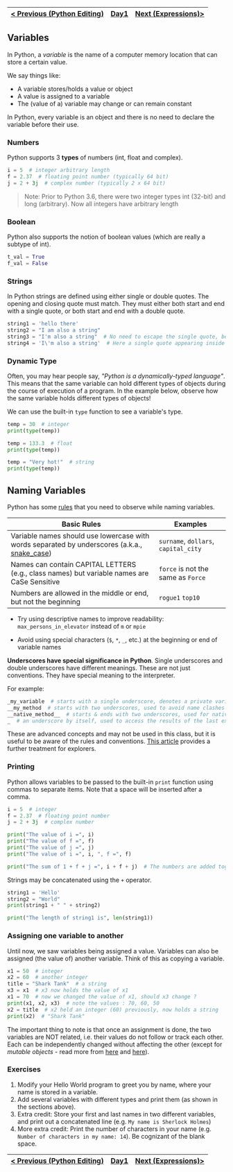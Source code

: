 | [< Previous (Python Editing)](PythonEditing.md) | [Day1](../README.md) | [Next (Expressions)>](Expressions.md) |
|-------------------------------------------------|----------------------|---------------------------------------|

## Variables

In Python, a *variable* is the name of a computer memory location that can store a certain value.

We say things like:

- A variable stores/holds a value or object
- A value is assigned to a variable
- The (value of a) variable may change or can remain constant

In Python, every variable is an object and there is no need to declare the variable before their use.

### Numbers

Python supports 3 **types** of numbers (int, float and complex).

```python
i = 5  # integer arbitrary length 
f = 2.37  # floating point number (typically 64 bit)
j = 2 + 3j  # complex number (typically 2 x 64 bit)
```

> Note: Prior to Python 3.6, there were two integer types int (32-bit) and long (arbitrary). Now all integers have
> arbitrary length

### Boolean

Python also supports the notion of boolean values (which are really a subtype of int).

```python
t_val = True
f_val = False    
```

### Strings

In Python strings are defined using either single or double quotes. The opening and closing quote must match. They must
either both start and end with a single quote, or both start and end with a double quote.

```python
string1 = 'hello there'
string2 = "I am also a string"
string3 = "I'm also a string"  # No need to escape the single quote, because string is defined with double quotes
string4 = 'I\'m also a string'  # Here a single quote appearing inside a single quoted string needs to be escaped
```

### Dynamic Type

Often, you may hear people say, *"Python is a dynamically-typed language"*. This means that the same variable can hold
different types of objects during the course of execution of a program. In the example below, observe how the same
variable holds different types of objects!

We can use the built-in `type` function to see a variable's type.

```python
temp = 30  # integer
print(type(temp))

temp = 133.3  # float
print(type(temp))

temp = "Very hot!"  # string
print(type(temp))
```

## Naming Variables

Python has some [rules](https://www.python.org/dev/peps/pep-0008/#prescriptive-naming-conventions) that you need to
observe while naming variables.

| Basic Rules                                                                                                                              | Examples                             |
|------------------------------------------------------------------------------------------------------------------------------------------|--------------------------------------|
| Variable names should use lowercase with words separated by underscores (a.k.a., [snake_case](https://en.wikipedia.org/wiki/Snake_case)) | `surname`, `dollars`, `capital_city` |
| Names can contain CAPITAL LETTERS (e.g., class names) but variable names are CaSe Sensitive                                              | `force` is not the same as `Force`   |
| Numbers are allowed in the middle or end, but not the beginning                                                                          | `rogue1` `top10`                     |

* Try using descriptive names to improve readability: `max_persons_in_elevator` instead of `m` or `mpie`

* Avoid using special characters  (`$`, `*`, `_`, etc.)  at the beginning or end of variable names

**Underscores have special significance in Python**. Single underscores and double underscores have different meanings.
These are not just conventions. They have special meaning to the interpreter.

For example:

```python
_my_variable  # starts with a single underscore, denotes a private variable
__my_method  # starts with two underscores, used to avoid name clashes across classes
__native_method__  # starts & ends with two underscores, used for native methods called by Python & not the user
_  # an underscore by itself, used to access the results of the last executed statement
```

These are advanced concepts and may not be used in this class, but it is useful to be aware of the rules and
conventions. [This article](https://hackernoon.com/understanding-the-underscore-of-python-309d1a029edc) provides a
further treatment for explorers.

### Printing

Python allows variables to be passed to the built-in `print` function using commas to separate items. Note that a space 
will be inserted after a comma.

```python
i = 5  # integer
f = 2.37  # floating point number
j = 2 + 3j  # complex number

print("The value of i =", i)
print("The value of f =", f)
print("The value of j =", j)
print("The value of i =", i, ", f =", f)

print("The sum of 1 + f + j =", i + f + j)  # The numbers are added together and then printed out
```

Strings may be concatenated using the `+` operator.

```python
string1 = 'Hello'
string2 = "World"
print(string1 + " " + string2)

print("The length of string1 is", len(string1))
```

### Assigning one variable to another

Until now, we saw variables being assigned a value. Variables can also be assigned (the value of) another variable.
Think of this as copying a variable.

```python
x1 = 50  # integer
x2 = 60  # another integer
title = "Shark Tank"  # a string	
x3 = x1  # x3 now holds the value of x1
x1 = 70  # now we changed the value of x1, should x3 change ?
print(x1, x2, x3)  # note the values : 70, 60, 50
x2 = title  # x2 held an integer (60) previously, now holds a string
print(x2)  # "Shark Tank"
```

The important thing to note is that once an assignment is done, the two variables are NOT related, i.e. their values do
not follow or track each other. Each can be independently changed without affecting the other (except for *mutable
objects* - read more from [here](https://www.freecodecamp.org/news/mutable-vs-immutable-objects-python/)
and [here](https://www.geeksforgeeks.org/mutable-vs-immutable-objects-in-python/)).

### Exercises

1. Modify your Hello World program to greet you by name, where your name is stored in a variable.
2. Add several variables with different types and print them (as shown in the sections above).
3. Extra credit: Store your first and last names in two different variables, and print out a concatenated line (e.g. 
   `My name is Sherlock Holmes`)
4. More extra credit: Print the number of characters in your name (e.g. `Number of characters in my name: 14`). Be
   cognizant of the blank space.

| [< Previous (Python Editing)](PythonEditing.md) | [Day1](../README.md) | [Next (Expressions)>](Expressions.md) |
|-------------------------------------------------|----------------------|---------------------------------------|

